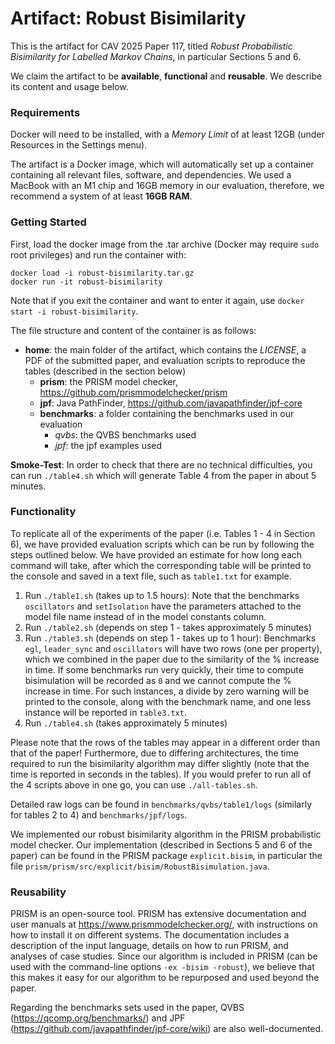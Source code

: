 # Artifact: Robust Bisimilarity

This is the artifact for CAV 2025 Paper 117, titled *Robust Probabilistic Bisimilarity for Labelled Markov Chains*, in particular Sections 5 and 6.

We claim the artifact to be **available**, **functional** and **reusable**. We describe its content and usage below.


### Requirements

Docker will need to be installed, with a *Memory Limit* of at least 12GB (under Resources in the Settings menu).

The artifact is a Docker image, which will automatically set up a container containing all relevant files, software, and dependencies. We used a MacBook with an M1 chip and 16GB memory in our evaluation, therefore, we recommend a system of at least **16GB RAM**.


### Getting Started

First, load the docker image from the .tar archive (Docker may require `sudo` root privileges) and run the container with:
```
docker load -i robust-bisimilarity.tar.gz
docker run -it robust-bisimilarity
```
Note that if you exit the container and want to enter it again, use `docker start -i robust-bisimilarity`.

The file structure and content of the container is as follows:
* **home**: the main folder of the artifact, which contains the *LICENSE*, a PDF of the submitted paper, and evaluation scripts to reproduce the tables (described in the section below)
  * **prism**: the PRISM model checker, https://github.com/prismmodelchecker/prism
  * **jpf**: Java PathFinder, https://github.com/javapathfinder/jpf-core
  * **benchmarks**: a folder containing the benchmarks used in our evaluation
    * *qvbs*: the QVBS benchmarks used 
    * *jpf*: the jpf examples used

**Smoke-Test**: In order to check that there are no technical difficulties, you can run `./table4.sh` which will generate Table 4 from the paper in about 5 minutes.


### Functionality

To replicate all of the experiments of the paper (i.e. Tables 1 - 4 in Section 6), we have provided evaluation scripts which can be run by following the steps outlined below. We have provided an estimate for how long each command will take, after which the corresponding table will be printed to the console and saved in a text file, such as `table1.txt` for example.

1. Run `./table1.sh` (takes up to 1.5 hours): Note that the benchmarks `oscillators` and `setIsolation` have the parameters attached to the model file name instead of in the model constants column.
2. Run `./table2.sh` (depends on step 1 - takes approximately 5 minutes)
3. Run `./table3.sh` (depends on step 1 - takes up to 1 hour): Benchmarks `egl`, `leader_sync` and `oscillators` will have two rows (one per property), which we combined in the paper due to the similarity of the % increase in time. If some benchmarks run very quickly, their time to compute bisimulation will be recorded as `0` and we cannot compute the % increase in time. For such instances, a divide by zero warning will be printed to the console, along with the benchmark name, and one less instance will be reported in `table3.txt`.
4. Run `./table4.sh` (takes approximately 5 minutes)

Please note that the rows of the tables may appear in a different order than that of the paper! Furthermore, due to differing architectures, the time required to run the bisimilarity algorithm may differ slightly (note that the time is reported in seconds in the tables). If you would prefer to run all of the 4 scripts above in one go, you can use `./all-tables.sh`.

Detailed raw logs can be found in `benchmarks/qvbs/table1/logs` (similarly for tables 2 to 4) and `benchmarks/jpf/logs`.

We implemented our robust bisimilarity algorithm in the PRISM probabilistic model checker. Our implementation (described in Sections 5 and 6 of the paper) can be found in the PRISM package `explicit.bisim`, in particular the file `prism/prism/src/explicit/bisim/RobustBisimulation.java`.


### Reusability

PRISM is an open-source tool. PRISM has extensive documentation and user manuals at https://www.prismmodelchecker.org/, with instructions on how to install it on different systems. The documentation includes a description of the input language, details on how to run PRISM, and analyses of case studies. Since our algorithm is included in PRISM (can be used with the command-line options `-ex -bisim -robust`), we believe that this makes it easy for our algorithm to be repurposed and used beyond the paper.

Regarding the benchmarks sets used in the paper, QVBS (https://qcomp.org/benchmarks/) and JPF (https://github.com/javapathfinder/jpf-core/wiki) are also well-documented.
